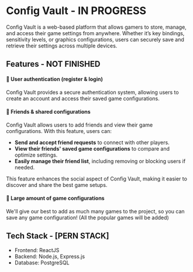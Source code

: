 # Config Vault - IN PROGRESS
<p>Config Vault is a web-based platform that allows gamers to store, manage, and access their game settings from anywhere. Whether it’s key bindings, sensitivity levels, or graphics configurations, users can securely save and retrieve their settings across multiple devices.</p>

## Features - NOT FINISHED
<h4>📀 User authentication (register & login)</h4>
<p>Config Vault provides a secure authentication system, allowing users to create an account and access their saved game configurations.</p>
<h4>📀 Friends & shared configurations</h4>
<p>Config Vault allows users to add friends and view their game configurations. With this feature, users can:</p>
<ul>
  <li><b>Send and accept friend requests</b> to connect with other players.</li>
  <li><b>View their friends' saved game configurations</b> to compare and optimize settings.</li>
  <li><b>Easily manage their friend list</b>, including removing or blocking users if needed.</li>
</ul>
<p>This feature enhances the social aspect of Config Vault, making it easier to discover and share the best game setups.</p>
<h4>📀 Large amount of game configurations</h4>
<p>We'll give our best to add as much many games to the project, so you can save any game configuration! (All the popular games will be added)</p>

## Tech Stack - [PERN STACK]
<ul>
  <li>Frontend: ReactJS</li>
  <li>Backend: Node.js, Express.js</li>
  <li>Database: PostgreSQL</li>
</ul>

